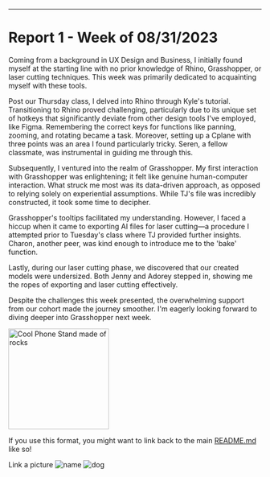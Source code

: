 ---
# Report 1 - Week of 08/31/2023 #
Coming from a background in UX Design and Business, I initially found myself at the starting line with no prior knowledge of Rhino, Grasshopper, or laser cutting techniques. This week was primarily dedicated to acquainting myself with these tools.

Post our Thursday class, I delved into Rhino through Kyle's tutorial. Transitioning to Rhino proved challenging, particularly due to its unique set of hotkeys that significantly deviate from other design tools I've employed, like Figma. Remembering the correct keys for functions like panning, zooming, and rotating became a task. Moreover, setting up a Cplane with three points was an area I found particularly tricky. Seren, a fellow classmate, was instrumental in guiding me through this.

Subsequently, I ventured into the realm of Grasshopper. My first interaction with Grasshopper was enlightening; it felt like genuine human-computer interaction. What struck me most was its data-driven approach, as opposed to relying solely on experiential assumptions. While TJ's file was incredibly constructed, it took some time to decipher.

Grasshopper's tooltips facilitated my understanding. However, I faced a hiccup when it came to exporting AI files for laser cutting—a procedure I attempted prior to Tuesday's class where TJ provided further insights. Charon, another peer, was kind enough to introduce me to the 'bake' function.

Lastly, during our laser cutting phase, we discovered that our created models were undersized. Both Jenny and Adorey stepped in, showing me the ropes of exporting and laser cutting effectively.

Despite the challenges this week presented, the overwhelming support from our cohort made the journey smoother. I'm eagerly looking forward to diving deeper into Grasshopper next week.





<img width="200" alt="Cool Phone Stand made of rocks" src="https://github.com/s-almeda/tdf-template-repo/assets/21287693/bc2f1864-af5a-456d-9a71-e1d80d51190c">

If you use this format, you might want to link back to the main [README.md](../README.md) like so!

Link a picture 
![name]()
![dog](https://www.google.com/url?sa=i&url=https%3A%2F%2Fwww.goodhousekeeping.com%2Flife%2Fpets%2Fg4531%2Fcutest-dog-breeds%2F&psig=AOvVaw1CY8rwuGHiavQq8-CaOiqH&ust=1693357071750000&source=images&cd=vfe&opi=89978449&ved=0CBAQjRxqFwoTCNC0x-fUgIEDFQAAAAAdAAAAABAE)

